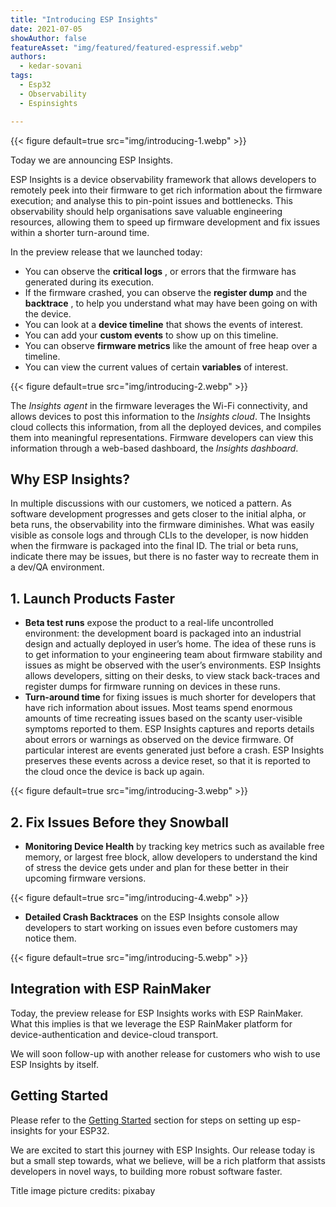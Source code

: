 ```yaml
---
title: "Introducing ESP Insights"
date: 2021-07-05
showAuthor: false
featureAsset: "img/featured/featured-espressif.webp"
authors:
  - kedar-sovani
tags:
  - Esp32
  - Observability
  - Espinsights

---
```

{{< figure
    default=true
    src="img/introducing-1.webp"
    >}}

Today we are announcing ESP Insights.

ESP Insights is a device observability framework that allows developers to remotely peek into their firmware to get rich information about the firmware execution; and analyse this to pin-point issues and bottlenecks. This observability should help organisations save valuable engineering resources, allowing them to speed up firmware development and fix issues within a shorter turn-around time.

In the preview release that we launched today:

- You can observe the __critical logs__ , or errors that the firmware has generated during its execution.
- If the firmware crashed, you can observe the __register dump__  and the __backtrace__ , to help you understand what may have been going on with the device.
- You can look at a __device timeline__ that shows the events of interest.
- You can add your __custom events__  to show up on this timeline.
- You can observe __firmware metrics__  like the amount of free heap over a timeline.
- You can view the current values of certain __variables__ of interest.

{{< figure
    default=true
    src="img/introducing-2.webp"
    >}}

The *Insights agent* in the firmware leverages the Wi-Fi connectivity, and allows devices to post this information to the *Insights cloud*. The Insights cloud collects this information, from all the deployed devices, and compiles them into meaningful representations. Firmware developers can view this information through a web-based dashboard, the *Insights dashboard*.

## Why ESP Insights?

In multiple discussions with our customers, we noticed a pattern. As software development progresses and gets closer to the initial alpha, or beta runs, the observability into the firmware diminishes. What was easily visible as console logs and through CLIs to the developer, is now hidden when the firmware is packaged into the final ID. The trial or beta runs, indicate there may be issues, but there is no faster way to recreate them in a dev/QA environment.

## 1. Launch Products Faster

- __Beta test runs__  expose the product to a real-life uncontrolled environment: the development board is packaged into an industrial design and actually deployed in user’s home. The idea of these runs is to get information to your engineering team about firmware stability and issues as might be observed with the user’s environments. ESP Insights allows developers, sitting on their desks, to view stack back-traces and register dumps for firmware running on devices in these runs.
- __Turn-around time__  for fixing issues is much shorter for developers that have rich information about issues. Most teams spend enormous amounts of time recreating issues based on the scanty user-visible symptoms reported to them. ESP Insights captures and reports details about errors or warnings as observed on the device firmware. Of particular interest are events generated just before a crash. ESP Insights preserves these events across a device reset, so that it is reported to the cloud once the device is back up again.

{{< figure
    default=true
    src="img/introducing-3.webp"
    >}}

## 2. Fix Issues Before they Snowball

- __Monitoring Device Health__  by tracking key metrics such as available free memory, or largest free block, allow developers to understand the kind of stress the device gets under and plan for these better in their upcoming firmware versions.

{{< figure
    default=true
    src="img/introducing-4.webp"
    >}}

- __Detailed Crash Backtraces__ on the ESP Insights console allow developers to start working on issues even before customers may notice them.

{{< figure
    default=true
    src="img/introducing-5.webp"
    >}}

## Integration with ESP RainMaker

Today, the preview release for ESP Insights works with ESP RainMaker. What this implies is that we leverage the ESP RainMaker platform for device-authentication and device-cloud transport.

We will soon follow-up with another release for customers who wish to use ESP Insights by itself.

## Getting Started

Please refer to the [Getting Started](https://github.com/espressif/esp-insights#getting-started) section for steps on setting up esp-insights for your ESP32.

We are excited to start this journey with ESP Insights. Our release today is but a small step towards, what we believe, will be a rich platform that assists developers in novel ways, to building more robust software faster.

Title image picture credits: pixabay

